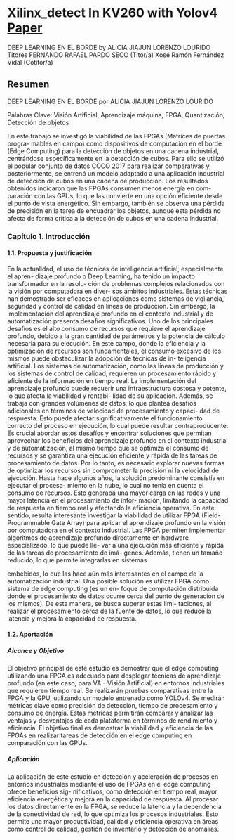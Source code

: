# Xilinx_detect In KV260 with Yolov4 [Paper](1_Memoria/1_Memoria_del_TFG_AJLL)

DEEP LEARNING EN EL BORDE
by
ALICIA JIAJUN LORENZO LOURIDO
Titores
FERNANDO RAFAEL PARDO SECO  (Titor/a)
Xosé Ramón Fernández Vidal  (Cotitor/a) 

## Resumen
DEEP LEARNING EN EL BORDE
por
ALICIA JIAJUN LORENZO LOURIDO

Palabras Clave: Visión Artificial, Aprendizaje máquina, FPGA, Quantización, Detección
de objetos

En este trabajo se investigó la viabilidad de las FPGAs (Matrices de puertas progra-
mables en campo) como dispositivos de computación en el borde (Edge Computing)
para la detección de objetos en una cadena industrial, centrándose específicamente
en la detección de cubos. Para ello se utilizó el popular conjunto de datos COCO
2017 para realizar comparativas y, posteriormente, se entrenó un modelo adaptado
a una aplicación industrial de detección de cubos en una cadena de producción.
Los resultados obtenidos indicaron que las FPGAs consumen menos energía en com-
paración con las GPUs, lo que las convierte en una opción eficiente desde el punto
de vista energético. Sin embargo, también se observa una pérdida de precisión en la
tarea de encuadrar los objetos, aunque esta pérdida no afecta de forma crítica a la
detección de cubos en una cadena industrial.


### Capítulo 1. Introducción
#### 1.1. Propuesta y justificación
En la actualidad, el uso de técnicas de inteligencia artificial, especialmente el apren-
dizaje profundo o Deep Learning, ha tenido un impacto transformador en la resolu-
ción de problemas complejos relacionados con la visión por computadora en diver-
sos ámbitos industriales. Estas técnicas han demostrado ser eficaces en aplicaciones
como sistemas de vigilancia, seguridad y control de calidad en líneas de producción.
Sin embargo, la implementación del aprendizaje profundo en el contexto industrial y
de automatización presenta desafíos significativos. Uno de los principales desafíos
es el alto consumo de recursos que requiere el aprendizaje profundo, debido a la
gran cantidad de parámetros y la potencia de cálculo necesaria para su ejecución.
En este campo, donde la eficiencia y la optimización de recursos son fundamentales,
el consumo excesivo de los mismos puede obstaculizar la adopción de técnicas de in-
teligencia artificial. Los sistemas de automatización, como las líneas de producción y
los sistemas de control de calidad, requieren un procesamiento rápido y eficiente de
la información en tiempo real. La implementación del aprendizaje profundo puede
requerir una infraestructura costosa y potente, lo que afecta la viabilidad y rentabi-
lidad de su aplicación. Además, se trabaja con grandes volúmenes de datos, lo que
plantea desafíos adicionales en términos de velocidad de procesamiento y capaci-
dad de respuesta. Esto puede afectar significativamente el funcionamiento correcto
del proceso en ejecución, lo cual puede resultar contraproducente.
Es crucial abordar estos desafíos y encontrar soluciones que permitan aprovechar los
beneficios del aprendizaje profundo en el contexto industrial y de automatización, al
mismo tiempo que se optimiza el consumo de recursos y se garantiza una ejecución
eficiente y rápida de las tareas de procesamiento de datos. Por lo tanto, es necesario
explorar nuevas formas de optimizar los recursos sin comprometer la precisión ni la
velocidad de ejecución.
Hasta hace algunos años, la solución predominante consistía en ejecutar el procesa-
miento en la nube, lo cual no tenía en cuenta el consumo de recursos. Esto generaba
una mayor carga en las redes y una mayor latencia en el procesamiento de infor-
mación, limitando la capacidad de respuesta en tiempo real y afectando la eficiencia
operativa.
En este sentido, resulta interesante investigar la viabilidad de utilizar FPGA (Field-
Programmable Gate Array) para aplicar el aprendizaje profundo en la visión por
computadora en el contexto industrial. Las FPGA permiten implementar algoritmos
de aprendizaje profundo directamente en hardware especializado, lo que puede lle-
var a una ejecución más eficiente y rápida de las tareas de procesamiento de imá-
genes. Además, tienen un tamaño reducido, lo que permite integrarlas en sistemas

embebidos, lo que las hace aún más interesantes en el campo de la automatización
industrial.
Una posible solución es utilizar FPGA como sistema de edge computing (es un en-
foque de computación distribuida donde el procesamiento de datos ocurre cerca del
punto de generación de los mismos). De esta manera, se busca superar estas limi-
taciones, al realizar el procesamiento cerca de la fuente de datos, lo que reduce la
latencia y mejora la capacidad de respuesta.

#### 1.2. Aportación
##### Alcance y Objetivo
El objetivo principal de este estudio es demostrar que el edge computing utilizando
una FPGA es adecuado para desplegar técnicas de aprendizaje profundo (en este
caso, para VA - Visión Artificial) en entornos industriales que requieren tiempo real.
Se realizarán pruebas comparativas entre la FPGA y la GPU, utilizando un modelo
entrenado como YOLOv4. Se medirán métricas clave como precisión de detección,
tiempo de procesamiento y consumo de energía. Estas métricas permitirán comparar
y analizar las ventajas y desventajas de cada plataforma en términos de rendimiento
y eficiencia. El objetivo final es demostrar la viabilidad y eficiencia de las FPGAs en
realizar tareas de detección en el edge computing en comparación con las GPUs.

##### Aplicación
La aplicación de este estudio en detección y aceleración de procesos en entornos
industriales mediante el uso de FPGAs en el edge computing ofrece beneficios sig-
nificativos, como detección en tiempo real, mayor eficiencia energética y mejora en
la capacidad de respuesta. Al procesar los datos directamente en la FPGA, se reduce
la latencia y la dependencia de la conectividad de red, lo que optimiza los procesos
industriales. Esto permite una mayor productividad, calidad y eficiencia operativa
en áreas como control de calidad, gestión de inventario y detección de anomalías.